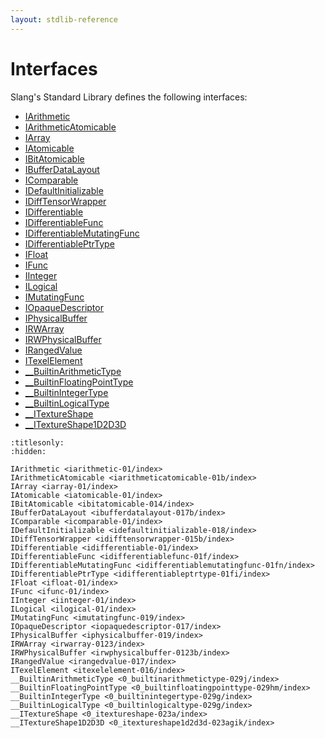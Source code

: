 ```yaml
---
layout: stdlib-reference
---
```

# Interfaces

Slang's Standard Library defines the following interfaces:

- [IArithmetic](../../interfaces/iarithmetic-01/index.html)
- [IArithmeticAtomicable](../../interfaces/iarithmeticatomicable-01b/index.html)
- [IArray](../../interfaces/iarray-01/index.html)
- [IAtomicable](../../interfaces/iatomicable-01/index.html)
- [IBitAtomicable](../../interfaces/ibitatomicable-014/index.html)
- [IBufferDataLayout](../../interfaces/ibufferdatalayout-017b/index.html)
- [IComparable](../../interfaces/icomparable-01/index.html)
- [IDefaultInitializable](../../interfaces/idefaultinitializable-018/index.html)
- [IDiffTensorWrapper](../../interfaces/idifftensorwrapper-015b/index.html)
- [IDifferentiable](../../interfaces/idifferentiable-01/index.html)
- [IDifferentiableFunc](../../interfaces/idifferentiablefunc-01f/index.html)
- [IDifferentiableMutatingFunc](../../interfaces/idifferentiablemutatingfunc-01fn/index.html)
- [IDifferentiablePtrType](../../interfaces/idifferentiableptrtype-01fi/index.html)
- [IFloat](../../interfaces/ifloat-01/index.html)
- [IFunc](../../interfaces/ifunc-01/index.html)
- [IInteger](../../interfaces/iinteger-01/index.html)
- [ILogical](../../interfaces/ilogical-01/index.html)
- [IMutatingFunc](../../interfaces/imutatingfunc-019/index.html)
- [IOpaqueDescriptor](../../interfaces/iopaquedescriptor-017/index.html)
- [IPhysicalBuffer](../../interfaces/iphysicalbuffer-019/index.html)
- [IRWArray](../../interfaces/irwarray-0123/index.html)
- [IRWPhysicalBuffer](../../interfaces/irwphysicalbuffer-0123b/index.html)
- [IRangedValue](../../interfaces/irangedvalue-017/index.html)
- [ITexelElement](../../interfaces/itexelelement-016/index.html)
- [\_\_BuiltinArithmeticType](../../interfaces/0_builtinarithmetictype-029j/index.html)
- [\_\_BuiltinFloatingPointType](../../interfaces/0_builtinfloatingpointtype-029hm/index.html)
- [\_\_BuiltinIntegerType](../../interfaces/0_builtinintegertype-029g/index.html)
- [\_\_BuiltinLogicalType](../../interfaces/0_builtinlogicaltype-029g/index.html)
- [\_\_ITextureShape](../../interfaces/0_itextureshape-023a/index.html)
- [\_\_ITextureShape1D2D3D](../../interfaces/0_itextureshape1d2d3d-023agik/index.html)

```{toctree}
:titlesonly:
:hidden:

IArithmetic <iarithmetic-01/index>
IArithmeticAtomicable <iarithmeticatomicable-01b/index>
IArray <iarray-01/index>
IAtomicable <iatomicable-01/index>
IBitAtomicable <ibitatomicable-014/index>
IBufferDataLayout <ibufferdatalayout-017b/index>
IComparable <icomparable-01/index>
IDefaultInitializable <idefaultinitializable-018/index>
IDiffTensorWrapper <idifftensorwrapper-015b/index>
IDifferentiable <idifferentiable-01/index>
IDifferentiableFunc <idifferentiablefunc-01f/index>
IDifferentiableMutatingFunc <idifferentiablemutatingfunc-01fn/index>
IDifferentiablePtrType <idifferentiableptrtype-01fi/index>
IFloat <ifloat-01/index>
IFunc <ifunc-01/index>
IInteger <iinteger-01/index>
ILogical <ilogical-01/index>
IMutatingFunc <imutatingfunc-019/index>
IOpaqueDescriptor <iopaquedescriptor-017/index>
IPhysicalBuffer <iphysicalbuffer-019/index>
IRWArray <irwarray-0123/index>
IRWPhysicalBuffer <irwphysicalbuffer-0123b/index>
IRangedValue <irangedvalue-017/index>
ITexelElement <itexelelement-016/index>
__BuiltinArithmeticType <0_builtinarithmetictype-029j/index>
__BuiltinFloatingPointType <0_builtinfloatingpointtype-029hm/index>
__BuiltinIntegerType <0_builtinintegertype-029g/index>
__BuiltinLogicalType <0_builtinlogicaltype-029g/index>
__ITextureShape <0_itextureshape-023a/index>
__ITextureShape1D2D3D <0_itextureshape1d2d3d-023agik/index>
```
